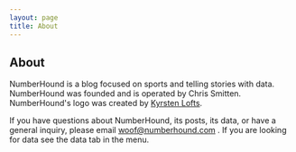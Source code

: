 ```yaml
---
layout: page
title: About
---
```

## About

NumberHound is a blog focused on sports and telling stories with data. NumberHound was founded and is operated by Chris Smitten. NumberHound's logo was created by [Kyrsten Lofts](https://kyrstenlofts.com/).

If you have questions about NumberHound, its posts, its data, or have a general inquiry, please email woof@numberhound.com . If you are looking for data see the data tab in the menu. 
